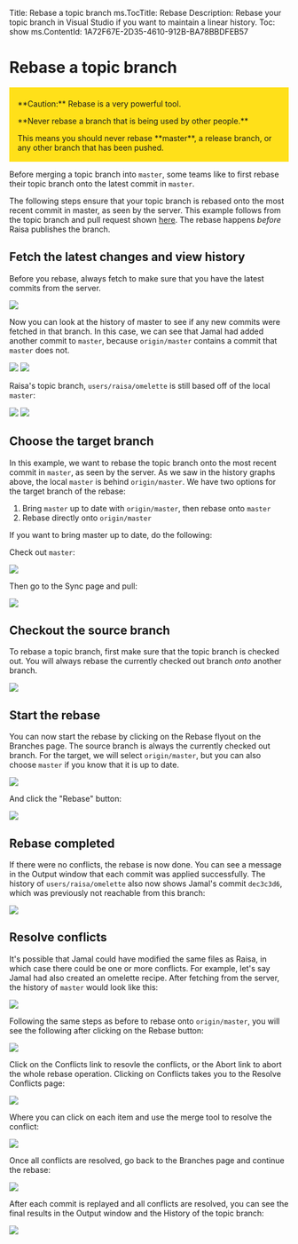﻿Title: Rebase a topic branch
ms.TocTitle: Rebase
Description: Rebase your topic branch in Visual Studio if you want to maintain a linear history.
Toc: show
ms.ContentId: 1A72F67E-2D35-4610-912B-BA78BBDFEB57

# Rebase a topic branch

<div style="background-color:#FFE019;padding:7px 15px 3px 15px; margin-bottom:5px">
<p>**Caution:** Rebase is a very powerful tool.</p>
<p>**Never rebase a branch that is being used by other people.**</p>
<p>This means you should never rebase **master**, a release branch, or any other branch that has been pushed.</p>
</div>

Before merging a topic branch into `master`, some teams like to first rebase their topic branch onto the latest commit in `master`.

The following steps ensure that your topic branch is rebased onto the most recent commit in master, as seen by the server.  This example follows from the topic branch and pull request shown [here](./pull-requests.md).  The rebase happens *before* Raisa publishes the branch.

## Fetch the latest changes and view history

Before you rebase, always fetch to make sure that you have the latest commits from the server.

![](./_img/rebase/Fetch.png)

Now you can look at the history of master to see if any new commits were fetched in that branch. In this case, we can see that Jamal had added another commit to `master`, because `origin/master` contains a commit that `master` does not.

![](./_img/rebase/AfterFetch1.png)
![](./_img/rebase/AfterFetch2.png)

Raisa's topic branch, `users/raisa/omelette` is still based off of the local `master`:

![](./_img/rebase/StaleTopicBranch1.png)
![](./_img/rebase/StaleTopicBranch2.png)


## Choose the target branch

In this example, we want to rebase the topic branch onto the most recent commit in `master`, as seen by the server.  As we saw in the history graphs above, the local `master` is behind `origin/master`.  We have two options for the target branch of the rebase:

1. Bring `master` up to date with `origin/master`, then rebase onto `master`
2. Rebase directly onto `origin/master`

If you want to bring master up to date, do the following:

Check out `master`:

![](./_img/rebase/CheckoutMaster.png)

Then go to the Sync page and pull:

![](./_img/rebase/Pull.png)


## Checkout the source branch

To rebase a topic branch, first make sure that the topic branch is checked out.  You will always rebase the currently checked out branch *onto* another branch.

![](./_img/rebase/CheckoutSourceBranch.png)


## Start the rebase

You can now start the rebase by clicking on the Rebase flyout on the Branches page.  The source branch is always the currently checked out branch.  For the target, we will select `origin/master`, but you can also choose `master` if you know that it is up to date.

![](./_img/rebase/StartRebase.png)

And click the "Rebase" button:

![](./_img/rebase/ClickRebase.png)


## Rebase completed

If there were no conflicts, the rebase is now done.  You can see a message in the Output window that each commit was applied successfully.  The history of `users/raisa/omelette` also now shows Jamal's commit `dec3c3d6`, which was previously not reachable from this branch:

![](./_img/rebase/AfterConflictFreeRebase.png)


## Resolve conflicts

It's possible that Jamal could have modified the same files as Raisa, in which case there could be one or more conflicts.  For example, let's say Jamal had also created an omelette recipe.  After fetching from the server, the history of `master` would look like this:

![](./_img/rebase/AfterFetchWithConflict.png)

Following the same steps as before to rebase onto `origin/master`, you will see the following after clicking on the Rebase button:

![](./_img/rebase/RebaseInProgressConflict.png)

Click on the Conflicts link to resovle the conflicts, or the Abort link to abort the whole rebase operation.  Clicking on Conflicts takes you to the Resolve Conflicts page:

![](./_img/rebase/ResolveConflictsPage.png)

Where you can click on each item and use the merge tool to resolve the conflict:

![](./_img/rebase/MergeTool.png)

Once all conflicts are resolved, go back to the Branches page and continue the rebase:

![](./_img/rebase/ContinueRebase.png)

After each commit is replayed and all conflicts are resolved, you can see the final results in the Output window and the History of the topic branch:

![](./_img/rebase/AfterConflictRebase.png)